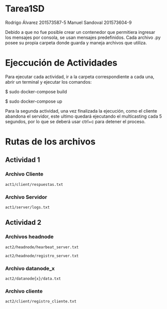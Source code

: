 # Tarea1SD

Rodrigo Álvarez 201573587-5
Manuel Sandoval 201573604-9

Debido a que no fue posible crear un contenedor que permitiera ingresar los mensajes por consola, se usan mensajes predefinidos.
Cada archivo .py posee su propia carpeta donde guarda y maneja archivos que utiliza.

# Ejeccución de Actividades

Para ejecutar cada actividad, ir a la carpeta correspondiente a cada una, abrir un terminal y ejecutar los comandos:
  
  $ sudo docker-compose build 
  
  $ sudo docker-compose up
  
Para la segunda actividad, una vez finalizada la ejecución, como el cliente abandona el servidor, este ultimo quedará ejecutando el multicasting cada 5 segundos, por lo que se deberá usar ctrl+c para detener el proceso.

# Rutas de los archivos

## Actividad 1

### Archivo Cliente

    act1/client/respuestas.txt

### Archivo Servidor

    act1/server/logs.txt

## Actividad 2

### Archivos headnode

    act2/headnode/hearbeat_server.txt

    act2/headnode/registro_server.txt

### Archivo datanode_x

    act2/datanode{x}/data.txt

### Archivo cliente

    act2/client/registro_cliente.txt
